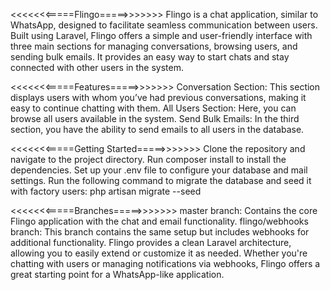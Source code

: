 <<<<<<<=====Flingo=====>>>>>>>
Flingo is a chat application, similar to WhatsApp, designed to facilitate seamless communication between users. Built using Laravel, Flingo offers a simple and user-friendly interface with three main sections for managing conversations, browsing users, and sending bulk emails. It provides an easy way to start chats and stay connected with other users in the system.

<<<<<<<=====Features=====>>>>>>>
Conversation Section: This section displays users with whom you’ve had previous conversations, making it easy to continue chatting with them.
All Users Section: Here, you can browse all users available in the system.
Send Bulk Emails: In the third section, you have the ability to send emails to all users in the database.

<<<<<<<=====Getting Started=====>>>>>>>
Clone the repository and navigate to the project directory.
Run composer install to install the dependencies.
Set up your .env file to configure your database and mail settings.
Run the following command to migrate the database and seed it with factory users:
php artisan migrate --seed

<<<<<<<=====Branches=====>>>>>>>
master branch: Contains the core Flingo application with the chat and email functionality.
flingo/webhooks branch: This branch contains the same setup but includes webhooks for additional functionality.
Flingo provides a clean Laravel architecture, allowing you to easily extend or customize it as needed. Whether you're chatting with users or managing notifications via webhooks, Flingo offers a great starting point for a WhatsApp-like application.

